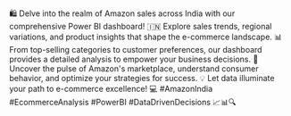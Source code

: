 🛍️ Delve into the realm of Amazon sales across India with our comprehensive Power BI dashboard! 🇮🇳 Explore sales trends, regional variations, and product insights that shape the e-commerce landscape. 📊 From top-selling categories to customer preferences, our dashboard provides a detailed analysis to empower your business decisions. 💼 Uncover the pulse of Amazon's marketplace, understand consumer behavior, and optimize your strategies for success. 💡 Let data illuminate your path to e-commerce excellence! 💻 #AmazonIndia #EcommerceAnalysis #PowerBI #DataDrivenDecisions 📈📊🔍
